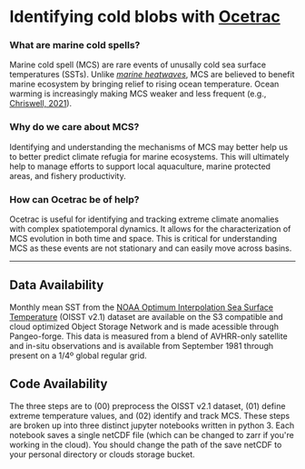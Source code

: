 # Identifying cold blobs with [Ocetrac](https://ocetrac.readthedocs.io/en/latest/)

### What are marine cold spells?
Marine cold spell (MCS) are rare events of unusally cold sea surface temperatures (SSTs). Unlike [*marine heatwaves*](https://github.com/ocetrac/marine-heatwaves), MCS are believed to benefit marine ecosystem by bringing relief to rising ocean temperature. Ocean warming is increasingly making MCS weaker and less frequent (e.g., [Chriswell, 2021](https://www.nature.com/articles/s41467-021-25160-y)). 

### Why do we care about MCS?
Identifying and understanding the mechanisms of MCS may better help us to better predict climate refugia for marine ecosystems. This will ultimately help to manage efforts to support local aquaculture, marine protected areas, and fishery productivity. 

### How can Ocetrac be of help?
Ocetrac is useful for identifying and tracking extreme climate anomalies with complex spatiotemporal dynamics. It allows for the characterization of MCS evolution in both time and space. This is critical for understanding MCS as these events are not stationary and can easily move across basins. 

___
## Data Availability
Monthly mean SST from the [NOAA Optimum Interpolation Sea Surface Temperature](https://www.ncdc.noaa.gov/oisst/data-access) (OISST v2.1) dataset are available on the S3 compatible and cloud optimized Object Storage Network and is made acessible through Pangeo-forge. This data is measured from a blend of AVHRR-only satellite and in-situ observations and is available from September 1981 through present on a 1/4º global regular grid.

## Code Availability
The three steps are to (00) preprocess the OISST v2.1 dataset, (01) define extreme temperature values, and (02) identify and track MCS. These steps are broken up into three distinct jupyter notebooks written in python 3. Each notebook saves a single netCDF file (which can be changed to zarr if you're working in the cloud). You should change the path of the save netCDF to your personal directory or clouds storage bucket. 


